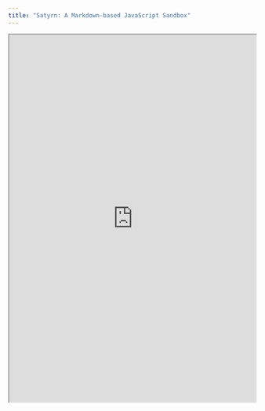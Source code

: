 ```yaml
---
title: "Satyrn: A Markdown-based JavaScript Sandbox"
---
```



<iframe height="750" width="100%" src="https://ewelton.github.io/ktest/wiki.html#Satyrn:%20A%20Markdown-based%20JavaScript%20Sandbox"></iframe>
